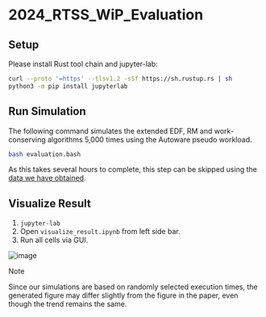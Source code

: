 # 2024_RTSS_WiP_Evaluation

## Setup

Please install Rust tool chain and jupyter-lab:

```bash
curl --proto '=https' --tlsv1.2 -sSf https://sh.rustup.rs | sh
python3 -m pip install jupyterlab
```

## Run Simulation

The following command simulates the extended EDF, RM and work-conserving algorithms 5,000 times using the Autoware pseudo workload.

```bash
bash evaluation.bash
```

As this takes several hours to complete, this step can be skipped using the [data we have obtained](https://github.com/atsushi421/2024_RTSS_WiP_Evaluation/blob/main/data_used_to_create_figure_for_paper.zip).

## Visualize Result

1. `jupyter-lab`
2. Open `visualize_result.ipynb` from left side bar.
3. Run all cells via GUI.

![image](https://github.com/user-attachments/assets/89e36e0e-1465-4096-afe3-6b99cc0f53c1)

> [!NOTE]
> Since our simulations are based on randomly selected execution times, the generated figure may differ slightly from the figure in the paper, even though the trend remains the same.

